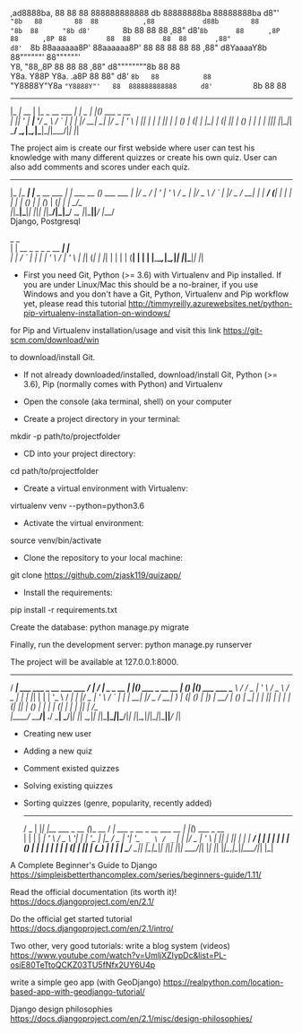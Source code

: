   ,ad8888ba,    88        88  88  888888888888             db         88888888ba   88888888ba 
 d8"'    `"8b   88        88  88           ,88            d88b        88      "8b  88      "8b
d8'        `8b  88        88  88         ,88"            d8'`8b       88      ,8P  88      ,8P
88          88  88        88  88       ,88"             d8'  `8b      88aaaaaa8P'  88aaaaaa8P'
88          88  88        88  88     ,88"              d8YaaaaY8b     88""""""'    88""""""'  
Y8,    "88,,8P  88        88  88   ,88"               d8""""""""8b    88           88         
 Y8a.    Y88P   Y8a.    .a8P  88  88"                d8'        `8b   88           88         
  `"Y8888Y"Y8a   `"Y8888Y"'   88  888888888888      d8'          `8b  88           88         




  ___       _                 _            _   _            
 |_ _|_ __ | |_ _ __ ___   __| |_   _  ___| |_(_) ___  _ __  
  | || '_ \| __| '__/ _ \ / _` | | | |/ __| __| |/ _ \| '_ \ 
  | || | | | |_| | | (_) | (_| | |_| | (__| |_| | (_) | | | |
 |___|_| |_|\__|_|  \___/ \__,_|\__,_|\___|\__|_|\___/|_| |_|                                

The project aim is create our first webside where user can test his knowledge with many different quizzes or create his own quiz. 
User can also add comments and scores under each quiz.

  _____         _                 _             _           
 |_   _|__  ___| |__  _ __   ___ | | ___   __ _(_) ___  ___ 
   | |/ _ \/ __| '_ \| '_ \ / _ \| |/ _ \ / _` | |/ _ \/ __|
   | |  __/ (__| | | | | | | (_) | | (_) | (_| | |  __/\__ \
   |_|\___|\___|_| |_|_| |_|\___/|_|\___/ \__, |_|\___||___/
                                          |___/             
Django, Postgresql



  _                           _     
 | |    __ _ _   _ _ __   ___| |__  
 | |   / _` | | | | '_ \ / __| '_ \ 
 | |__| (_| | |_| | | | | (__| | | |
 |_____\__,_|\__,_|_| |_|\___|_| |_|
                                    

- First you need Git, Python (>= 3.6) with Virtualenv and Pip installed. 
If you are under Linux/Mac this should be a no-brainer, if you use Windows and you don't have a Git, Python, Virtualenv and Pip workflow yet, please read this tutorial
http://timmyreilly.azurewebsites.net/python-pip-virtualenv-installation-on-windows/

for Pip and Virtualenv installation/usage and visit this link
https://git-scm.com/download/win

to download/install Git.

- If not already downloaded/installed, download/install Git, Python (>= 3.6), Pip (normally comes with Python) and Virtualenv

- Open the console (aka terminal, shell) on your computer

- Create a project directory in your terminal:

mkdir -p path/to/projectfolder

- CD into your project directory:

cd path/to/projectfolder

- Create a virtual environment with Virtualenv:

virtualenv venv --python=python3.6

- Activate the virtual environment:

source venv/bin/activate

- Clone the repository to your local machine:

git clone https://github.com/zjask119/quizapp/

- Install the requirements:

pip install -r requirements.txt

Create the database:
python manage.py migrate

Finally, run the development server:
python manage.py runserver

The project will be available at 127.0.0.1:8000.



  ____                                __    __                  _   _                   _ _ _   _           
 / ___|  ___ ___  _ __   ___    ___  / _|  / _|_   _ _ __   ___| |_(_) ___  _ __   __ _| (_) |_(_) ___  ___ 
 \___ \ / __/ _ \| '_ \ / _ \  / _ \| |_  | |_| | | | '_ \ / __| __| |/ _ \| '_ \ / _` | | | __| |/ _ \/ __|
  ___) | (_| (_) | |_) |  __/ | (_) |  _| |  _| |_| | | | | (__| |_| | (_) | | | | (_| | | | |_| |  __/\__ \
 |____/ \___\___/| .__/ \___|  \___/|_|   |_|  \__,_|_| |_|\___|\__|_|\___/|_| |_|\__,_|_|_|\__|_|\___||___/
                 |_|                                                                                        
- Creating new user
- Adding a new quiz
- Comment existed quizzes
- Solving existing quizzes
- Sorting quizzes (genre, popularity, recently added)


   ___  _   _                 _        __                            _   _             
  / _ \| |_| |__   ___ _ __  (_)_ __  / _| ___  _ __ _ __ ___   __ _| |_(_) ___  _ __  
 | | | | __| '_ \ / _ \ '__| | | '_ \| |_ / _ \| '__| '_ ` _ \ / _` | __| |/ _ \| '_ \ 
 | |_| | |_| | | |  __/ |    | | | | |  _| (_) | |  | | | | | | (_| | |_| | (_) | | | |
  \___/ \__|_| |_|\___|_|    |_|_| |_|_|  \___/|_|  |_| |_| |_|\__,_|\__|_|\___/|_| |_|
                                                                                       

A Complete Beginner's Guide to Django
https://simpleisbetterthancomplex.com/series/beginners-guide/1.11/

Read the official documentation (its worth it)!
https://docs.djangoproject.com/en/2.1/

Do the official get started tutorial
https://docs.djangoproject.com/en/2.1/intro/

Two other, very good tutorials: 
write a blog system (videos)
https://www.youtube.com/watch?v=UmljXZIypDc&list=PL-osiE80TeTtoQCKZ03TU5fNfx2UY6U4p

write a simple geo app (with GeoDjango)
https://realpython.com/location-based-app-with-geodjango-tutorial/

Django design philosophies
https://docs.djangoproject.com/en/2.1/misc/design-philosophies/



